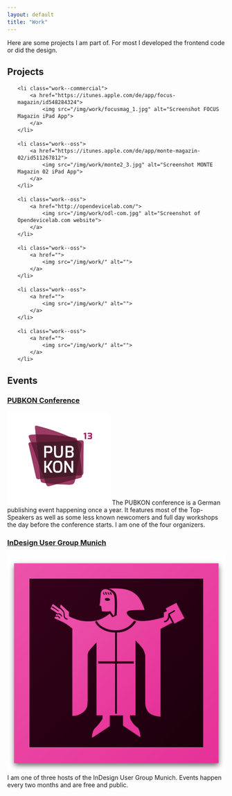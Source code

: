 ```yaml
---
layout: default
title: "Work"
---
```


Here are some projects I am part of. For most I developed the frontend code or did the design.

## Projects

<ul class="page--gallery work--list">

	<li class="work--commercial">
		<a href="https://itunes.apple.com/de/app/focus-magazin/id548284324">
			<img src="/img/work/focusmag_1.jpg" alt="Screenshot FOCUS Magazin iPad App">
		</a>
	</li>

	<li class="work--oss">
		<a href="https://itunes.apple.com/de/app/monte-magazin-02/id511267812">
			<img src="/img/work/monte2_3.jpg" alt="Screenshot MONTE Magazin 02 iPad App">
		</a>
	</li>

	<li class="work--oss">
		<a href="http://opendevicelab.com/">
			<img src="/img/work/odl-com.jpg" alt="Screenshot of Opendevicelab.com website">
		</a>
	</li>

	<li class="work--oss">
		<a href="">
			<img src="/img/work/" alt="">
		</a>
	</li>

	<li class="work--oss">
		<a href="">
			<img src="/img/work/" alt="">
		</a>
	</li>

	<li class="work--oss">
		<a href="">
			<img src="/img/work/" alt="">
		</a>
	</li>

</ul>

## Events

### [PUBKON Conference](http://pubkon.eu/)

![Logo of the PUBKON Conference showing the ](/img/work/PUBKON_13.svg) The PUBKON conference is a German publishing event happening once a year. It features most of the Top-Speakers as well as some less known newcomers and full day workshops the day before the conference starts. I am one of the four organizers.

### [InDesign User Group Munich](http://indesignusergroup.de/)

![Logo of the InDesign User Group Munich showing the Münchner Kindl](/img/work/idugm.svg) I am one of three hosts of the InDesign User Group Munich. Events happen every two months and are free and public.

